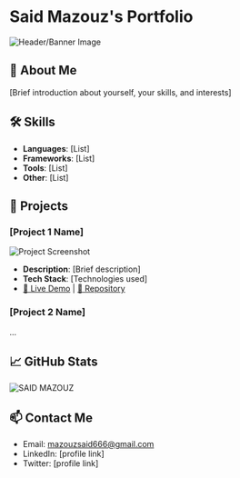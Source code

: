 # Said Mazouz's Portfolio

![Header/Banner Image](said%20co.png)

## 👋 About Me
[Brief introduction about yourself, your skills, and interests]

## 🛠️ Skills
- **Languages**: [List]
- **Frameworks**: [List]
- **Tools**: [List]
- **Other**: [List]

## 🚀 Projects

### [Project 1 Name]
![Project Screenshot](link-to-image)
- **Description**: [Brief description]
- **Tech Stack**: [Technologies used]
- [🔗 Live Demo](link) | [📁 Repository](link)

### [Project 2 Name]
...

## 📈 GitHub Stats
![SAID MAZOUZ](https://github-readme-stats.vercel.app/api?username=GostSaaid&show_icons=true&theme=radical)

## 📫 Contact Me
- Email: mazouzsaid666@gmail.com
- LinkedIn: [profile link]
- Twitter: [profile link]
